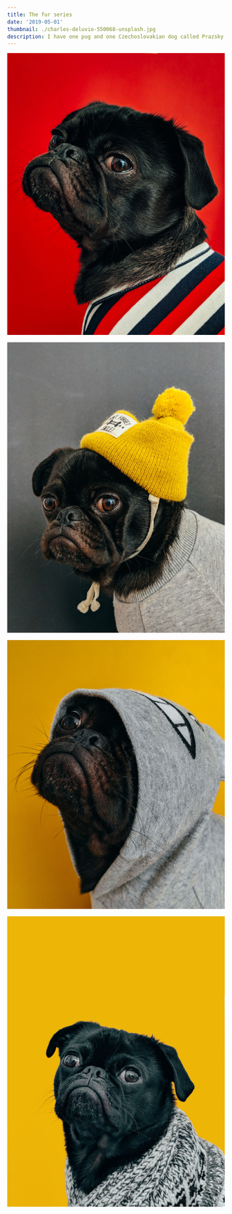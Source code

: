 ```yaml
---
title: The fur series
date: '2019-05-01'
thumbnail: ./charles-deluvio-550068-unsplash.jpg
description: I have one pug and one Czechoslovakian dog called Prazsky krysarik.
---
```


![Cute dog](./charles-deluvio-540415-unsplash.jpg)

![Cute dog](./charles-deluvio-540418-unsplash.jpg)

![Cute dog](./charles-deluvio-540420-unsplash.jpg)

![Cute dog](./charles-deluvio-547196-unsplash.jpg)
